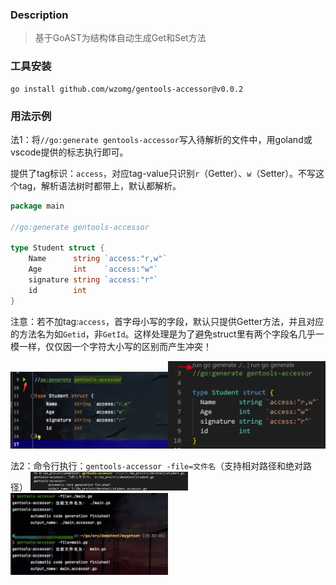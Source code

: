 ### Description

> 基于GoAST为结构体自动生成Get和Set方法



### 工具安装

```shell
go install github.com/wzomg/gentools-accessor@v0.0.2
```

### 用法示例

法1：将`//go:generate gentools-accessor`写入待解析的文件中，用goland或vscode提供的标志执行即可。

提供了tag标识：`access`，对应tag-value只识别`r`（Getter）、`w`（Setter）。不写这个tag，解析语法树时都带上，默认都解析。

```go
package main

//go:generate gentools-accessor

type Student struct {
	Name      string `access:"r,w"`
	Age       int    `access:"w"`
	signature string `access:"r"`
	id        int
}
```
注意：若不加tag:`access`，首字母小写的字段，默认只提供Getter方法，并且对应的方法名为如`Getid`，非`GetId`。这样处理是为了避免struct里有两个字段名几乎一模一样，仅仅因一个字符大小写的区别而产生冲突！

<img src="./img/goland_exec.png" width="50%" alt="goland执行" /><img src="./img/vscode_exec.png" width="50%" alt="vscode执行" />

法2：命令行执行：`gentools-accessor -file=文件名`（支持相对路径和绝对路径）
<img src="./img/absolute_path.png" width="50%" alt="相对路径" /><img src="./img/relative_path.png" width="50%" alt="绝对路径" />


